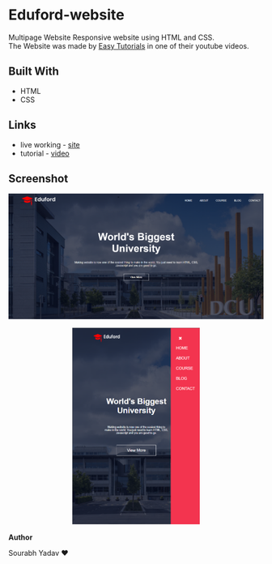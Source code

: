 # Eduford-website

Multipage Website Responsive website using HTML and CSS.  
The Website was made by [Easy Tutorials](https://www.youtube.com/c/EasyTutorialsVideo) in one of their youtube videos.

## Built With 
  - HTML
  - CSS
## Links
  - live working - [site](https://sourabh358.github.io/Eduford-website/front-page.html)
  - tutorial - [video](https://www.youtube.com/watch?v=oYRda7UtuhA&t)

## Screenshot
![](./screenshot-desktop.png)
<p align="center" width="100%">
    <img width="50%" src="./screenshot-mobile.png">
</p>  

**Author**  

Sourabh Yadav ❤
